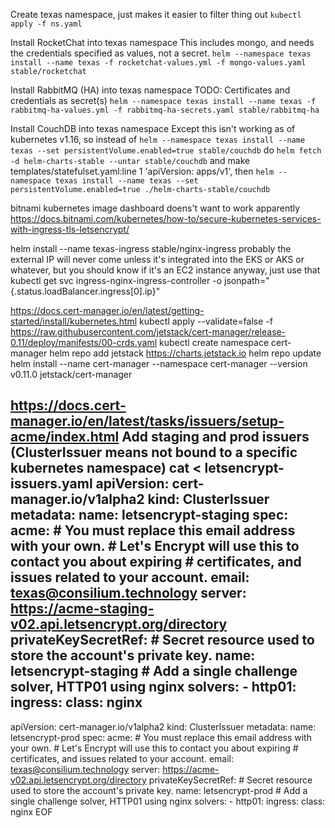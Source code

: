 Create texas namespace, just makes it easier to filter thing out
`kubectl apply -f ns.yaml`

Install RocketChat into texas namespace
This includes mongo, and needs the credentials specified as values, not a secret.
`helm --namespace texas install --name texas -f rocketchat-values.yml -f mongo-values.yaml stable/rocketchat`

Install RabbitMQ (HA) into texas namespace
TODO: Certificates and credentials as secret(s)
`helm --namespace texas install --name texas -f rabbitmq-ha-values.yml -f rabbitmq-ha-secrets.yaml stable/rabbitmq-ha`

Install CouchDB into texas namespace
Except this isn't working as of kubernetes v1.16, so instead of
`helm --namespace texas install --name texas --set persistentVolume.enabled=true stable/couchdb`
do
`helm fetch -d helm-charts-stable --untar stable/couchdb`
and make templates/statefulset.yaml:line 1 'apiVersion: apps/v1', then
`helm --namespace texas install --name texas --set persistentVolume.enabled=true ./helm-charts-stable/couchdb`


bitnami kubernetes image
dashboard doens't want to work apparently
https://docs.bitnami.com/kubernetes/how-to/secure-kubernetes-services-with-ingress-tls-letsencrypt/

helm install --name texas-ingress stable/nginx-ingress
probably the external IP will never come unless it's integrated into the EKS or AKS or whatever, but you should know if it's an EC2 instance anyway, just use that
kubectl get svc ingress-nginx-ingress-controller -o jsonpath="{.status.loadBalancer.ingress[0].ip}"

https://docs.cert-manager.io/en/latest/getting-started/install/kubernetes.html
kubectl apply --validate=false -f https://raw.githubusercontent.com/jetstack/cert-manager/release-0.11/deploy/manifests/00-crds.yaml
kubectl create namespace cert-manager
helm repo add jetstack https://charts.jetstack.io
helm repo update
helm install --name cert-manager --namespace cert-manager --version v0.11.0 jetstack/cert-manager

https://docs.cert-manager.io/en/latest/tasks/issuers/setup-acme/index.html
Add staging and prod issuers (ClusterIssuer means not bound to a specific kubernetes namespace)
cat <<EOF > letsencrypt-issuers.yaml
apiVersion: cert-manager.io/v1alpha2
kind: ClusterIssuer
metadata:
  name: letsencrypt-staging
spec:
  acme:
    # You must replace this email address with your own.
    # Let's Encrypt will use this to contact you about expiring
    # certificates, and issues related to your account.
    email: texas@consilium.technology
    server: https://acme-staging-v02.api.letsencrypt.org/directory
    privateKeySecretRef:
      # Secret resource used to store the account's private key.
      name: letsencrypt-staging
    # Add a single challenge solver, HTTP01 using nginx
    solvers:
    - http01:
        ingress:
          class: nginx
---
apiVersion: cert-manager.io/v1alpha2
kind: ClusterIssuer
metadata:
  name: letsencrypt-prod
spec:
  acme:
    # You must replace this email address with your own.
    # Let's Encrypt will use this to contact you about expiring
    # certificates, and issues related to your account.
    email: texas@consilium.technology
    server: https://acme-v02.api.letsencrypt.org/directory
    privateKeySecretRef:
      # Secret resource used to store the account's private key.
      name: letsencrypt-prod
    # Add a single challenge solver, HTTP01 using nginx
    solvers:
    - http01:
        ingress:
          class: nginx
EOF

